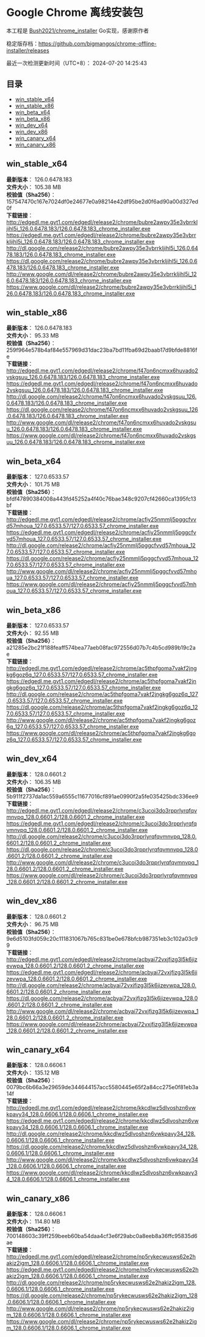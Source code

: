 # Google Chrome 离线安装包
本工程是 [Bush2021/chrome_installer](https://github.com/Bush2021/chrome_installer) Go实现，感谢原作者

稳定版存档：<https://github.com/bigmangos/chrome-offline-installer/releases>

最近一次检测更新时间（UTC+8）：
2024-07-20 14:25:43

## 目录
* [win_stable_x64](https://github.com/bigmangos/chrome-offline-installer?tab=readme-ov-file#win_stable_x64)
* [win_stable_x86](https://github.com/bigmangos/chrome-offline-installer?tab=readme-ov-file#win_stable_x86)
* [win_beta_x64](https://github.com/bigmangos/chrome-offline-installer?tab=readme-ov-file#win_beta_x64)
* [win_beta_x86](https://github.com/bigmangos/chrome-offline-installer?tab=readme-ov-file#win_beta_x86)
* [win_dev_x64](https://github.com/bigmangos/chrome-offline-installer?tab=readme-ov-file#win_dev_x64)
* [win_dev_x86](https://github.com/bigmangos/chrome-offline-installer?tab=readme-ov-file#win_dev_x86)
* [win_canary_x64](https://github.com/bigmangos/chrome-offline-installer?tab=readme-ov-file#win_canary_x64)
* [win_canary_x86](https://github.com/bigmangos/chrome-offline-installer?tab=readme-ov-file#win_canary_x86)

## win_stable_x64
**最新版本**： 126.0.6478.183  
**文件大小**： 105.38 MB  
**校验值（Sha256）**： 157547470c167e7024df0e24677e0a98214e42df95be2d0f6ad90a00d327ed0f  
**下载链接**：
http://edgedl.me.gvt1.com/edgedl/release2/chrome/bubre2awpy35e3vbrrkljihl5i_126.0.6478.183/126.0.6478.183_chrome_installer.exe
https://edgedl.me.gvt1.com/edgedl/release2/chrome/bubre2awpy35e3vbrrkljihl5i_126.0.6478.183/126.0.6478.183_chrome_installer.exe
http://dl.google.com/release2/chrome/bubre2awpy35e3vbrrkljihl5i_126.0.6478.183/126.0.6478.183_chrome_installer.exe
https://dl.google.com/release2/chrome/bubre2awpy35e3vbrrkljihl5i_126.0.6478.183/126.0.6478.183_chrome_installer.exe
http://www.google.com/dl/release2/chrome/bubre2awpy35e3vbrrkljihl5i_126.0.6478.183/126.0.6478.183_chrome_installer.exe
https://www.google.com/dl/release2/chrome/bubre2awpy35e3vbrrkljihl5i_126.0.6478.183/126.0.6478.183_chrome_installer.exe
## win_stable_x86
**最新版本**： 126.0.6478.183  
**文件大小**： 95.33 MB  
**校验值（Sha256）**： 259f964e578b4af84e557969d31dac23ba7bd11fba69d2baab17d9bfde8816fe  
**下载链接**：
http://edgedl.me.gvt1.com/edgedl/release2/chrome/f47on6ncmxx6huvado2vskgsuu_126.0.6478.183/126.0.6478.183_chrome_installer.exe
https://edgedl.me.gvt1.com/edgedl/release2/chrome/f47on6ncmxx6huvado2vskgsuu_126.0.6478.183/126.0.6478.183_chrome_installer.exe
http://dl.google.com/release2/chrome/f47on6ncmxx6huvado2vskgsuu_126.0.6478.183/126.0.6478.183_chrome_installer.exe
https://dl.google.com/release2/chrome/f47on6ncmxx6huvado2vskgsuu_126.0.6478.183/126.0.6478.183_chrome_installer.exe
http://www.google.com/dl/release2/chrome/f47on6ncmxx6huvado2vskgsuu_126.0.6478.183/126.0.6478.183_chrome_installer.exe
https://www.google.com/dl/release2/chrome/f47on6ncmxx6huvado2vskgsuu_126.0.6478.183/126.0.6478.183_chrome_installer.exe
## win_beta_x64
**最新版本**： 127.0.6533.57  
**文件大小**： 101.75 MB  
**校验值（Sha256）**： bfdf47890384008a443fd45252a4f40c76bae348c9207cf42660ca1395fc13bf  
**下载链接**：
http://edgedl.me.gvt1.com/edgedl/release2/chrome/acfiy25nmmlj5pggcfvvd57mhoua_127.0.6533.57/127.0.6533.57_chrome_installer.exe
https://edgedl.me.gvt1.com/edgedl/release2/chrome/acfiy25nmmlj5pggcfvvd57mhoua_127.0.6533.57/127.0.6533.57_chrome_installer.exe
http://dl.google.com/release2/chrome/acfiy25nmmlj5pggcfvvd57mhoua_127.0.6533.57/127.0.6533.57_chrome_installer.exe
https://dl.google.com/release2/chrome/acfiy25nmmlj5pggcfvvd57mhoua_127.0.6533.57/127.0.6533.57_chrome_installer.exe
http://www.google.com/dl/release2/chrome/acfiy25nmmlj5pggcfvvd57mhoua_127.0.6533.57/127.0.6533.57_chrome_installer.exe
https://www.google.com/dl/release2/chrome/acfiy25nmmlj5pggcfvvd57mhoua_127.0.6533.57/127.0.6533.57_chrome_installer.exe
## win_beta_x86
**最新版本**： 127.0.6533.57  
**文件大小**： 92.55 MB  
**校验值（Sha256）**： a21285e2bc21f188feaff574bea77aeb08fac972556d07b7c4b5cd989b19c2ae  
**下载链接**：
http://edgedl.me.gvt1.com/edgedl/release2/chrome/ac5thpfgoma7vakf2jngkg6goz6q_127.0.6533.57/127.0.6533.57_chrome_installer.exe
https://edgedl.me.gvt1.com/edgedl/release2/chrome/ac5thpfgoma7vakf2jngkg6goz6q_127.0.6533.57/127.0.6533.57_chrome_installer.exe
http://dl.google.com/release2/chrome/ac5thpfgoma7vakf2jngkg6goz6q_127.0.6533.57/127.0.6533.57_chrome_installer.exe
https://dl.google.com/release2/chrome/ac5thpfgoma7vakf2jngkg6goz6q_127.0.6533.57/127.0.6533.57_chrome_installer.exe
http://www.google.com/dl/release2/chrome/ac5thpfgoma7vakf2jngkg6goz6q_127.0.6533.57/127.0.6533.57_chrome_installer.exe
https://www.google.com/dl/release2/chrome/ac5thpfgoma7vakf2jngkg6goz6q_127.0.6533.57/127.0.6533.57_chrome_installer.exe
## win_dev_x64
**最新版本**： 128.0.6601.2  
**文件大小**： 106.35 MB  
**校验值（Sha256）**： 5b911f2737da1ac559a6555c11677016cf891ae0990f2a5fe035425bdc336ee9  
**下载链接**：
http://edgedl.me.gvt1.com/edgedl/release2/chrome/c3ucoi3do3rpprlyrqfqvmnvpq_128.0.6601.2/128.0.6601.2_chrome_installer.exe
https://edgedl.me.gvt1.com/edgedl/release2/chrome/c3ucoi3do3rpprlyrqfqvmnvpq_128.0.6601.2/128.0.6601.2_chrome_installer.exe
http://dl.google.com/release2/chrome/c3ucoi3do3rpprlyrqfqvmnvpq_128.0.6601.2/128.0.6601.2_chrome_installer.exe
https://dl.google.com/release2/chrome/c3ucoi3do3rpprlyrqfqvmnvpq_128.0.6601.2/128.0.6601.2_chrome_installer.exe
http://www.google.com/dl/release2/chrome/c3ucoi3do3rpprlyrqfqvmnvpq_128.0.6601.2/128.0.6601.2_chrome_installer.exe
https://www.google.com/dl/release2/chrome/c3ucoi3do3rpprlyrqfqvmnvpq_128.0.6601.2/128.0.6601.2_chrome_installer.exe
## win_dev_x86
**最新版本**： 128.0.6601.2  
**文件大小**： 96.75 MB  
**校验值（Sha256）**： 9e6d5103fd059c20c111831067b765c831be0e678bfcb987351eb3c102a03c99  
**下载链接**：
http://edgedl.me.gvt1.com/edgedl/release2/chrome/acbyai72vxjfizg3l5k6jizevwpa_128.0.6601.2/128.0.6601.2_chrome_installer.exe
https://edgedl.me.gvt1.com/edgedl/release2/chrome/acbyai72vxjfizg3l5k6jizevwpa_128.0.6601.2/128.0.6601.2_chrome_installer.exe
http://dl.google.com/release2/chrome/acbyai72vxjfizg3l5k6jizevwpa_128.0.6601.2/128.0.6601.2_chrome_installer.exe
https://dl.google.com/release2/chrome/acbyai72vxjfizg3l5k6jizevwpa_128.0.6601.2/128.0.6601.2_chrome_installer.exe
http://www.google.com/dl/release2/chrome/acbyai72vxjfizg3l5k6jizevwpa_128.0.6601.2/128.0.6601.2_chrome_installer.exe
https://www.google.com/dl/release2/chrome/acbyai72vxjfizg3l5k6jizevwpa_128.0.6601.2/128.0.6601.2_chrome_installer.exe
## win_canary_x64
**最新版本**： 128.0.6606.1  
**文件大小**： 135.12 MB  
**校验值（Sha256）**： 0079bc6b66a3e29659de344644157acc5580445e65f2a84cc275e0f81eb3a14f  
**下载链接**：
http://edgedl.me.gvt1.com/edgedl/release2/chrome/kkcdlwz5dlvoshzn6vwkpavy34_128.0.6606.1/128.0.6606.1_chrome_installer.exe
https://edgedl.me.gvt1.com/edgedl/release2/chrome/kkcdlwz5dlvoshzn6vwkpavy34_128.0.6606.1/128.0.6606.1_chrome_installer.exe
http://dl.google.com/release2/chrome/kkcdlwz5dlvoshzn6vwkpavy34_128.0.6606.1/128.0.6606.1_chrome_installer.exe
https://dl.google.com/release2/chrome/kkcdlwz5dlvoshzn6vwkpavy34_128.0.6606.1/128.0.6606.1_chrome_installer.exe
http://www.google.com/dl/release2/chrome/kkcdlwz5dlvoshzn6vwkpavy34_128.0.6606.1/128.0.6606.1_chrome_installer.exe
https://www.google.com/dl/release2/chrome/kkcdlwz5dlvoshzn6vwkpavy34_128.0.6606.1/128.0.6606.1_chrome_installer.exe
## win_canary_x86
**最新版本**： 128.0.6606.1  
**文件大小**： 114.80 MB  
**校验值（Sha256）**： 700148603c39ff259beeb60ba54daa4cf3e6f29abc0a8eeb8a36ffc95835d6ae  
**下载链接**：
http://edgedl.me.gvt1.com/edgedl/release2/chrome/np5rykecwusws62e2hakiz2igm_128.0.6606.1/128.0.6606.1_chrome_installer.exe
https://edgedl.me.gvt1.com/edgedl/release2/chrome/np5rykecwusws62e2hakiz2igm_128.0.6606.1/128.0.6606.1_chrome_installer.exe
http://dl.google.com/release2/chrome/np5rykecwusws62e2hakiz2igm_128.0.6606.1/128.0.6606.1_chrome_installer.exe
https://dl.google.com/release2/chrome/np5rykecwusws62e2hakiz2igm_128.0.6606.1/128.0.6606.1_chrome_installer.exe
http://www.google.com/dl/release2/chrome/np5rykecwusws62e2hakiz2igm_128.0.6606.1/128.0.6606.1_chrome_installer.exe
https://www.google.com/dl/release2/chrome/np5rykecwusws62e2hakiz2igm_128.0.6606.1/128.0.6606.1_chrome_installer.exe
